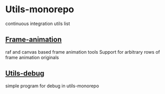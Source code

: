 # Utils-monorepo

continuous integration utils list

## [Frame-animation](https://github.com/JusticHentai/frame-animation)

raf and canvas based frame animation tools Support for arbitrary rows of frame animation originals

## [Utils-debug](https://github.com/JusticHentai/utlis-debug)

simple program for debug in utils-monorepo
